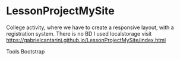 # LessonProjectMySite
College activity, where we have to create a responsive layout, with a registration system. There is no BD I used localstorage
visit https://gabrielcantarini.github.io/LessonProjectMySite/index.html

Tools Bootstrap
